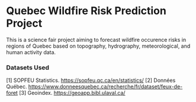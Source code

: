 # Quebec Wildfire Risk Prediction Project
This is a science fair project aiming to forecast wildfire occurence risks in regions of Quebec based on topography, hydrography, meteorological, and human activity data. 

### Datasets Used
<a id="1">[1]</a> SOPFEU Statistics. https://sopfeu.qc.ca/en/statistics/ 
<a id="2">[2]</a> Données Québec. https://www.donneesquebec.ca/recherche/fr/dataset/feux-de-foret
<a id="3">[3]</a> Geoindex. https://geoapp.bibl.ulaval.ca/ 
